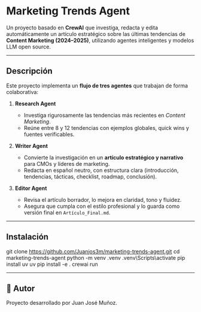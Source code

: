 #  Marketing Trends Agent

Un proyecto basado en **CrewAI** que investiga, redacta y edita automáticamente un artículo estratégico sobre las últimas tendencias de **Content Marketing (2024–2025)**, utilizando agentes inteligentes y modelos LLM open source.

---

##  Descripción

Este proyecto implementa un **flujo de tres agentes** que trabajan de forma colaborativa:

1. **Research Agent**  
   - Investiga rigurosamente las tendencias más recientes en *Content Marketing*.  
   - Reúne entre 8 y 12 tendencias con ejemplos globales, quick wins y fuentes verificables.

2. **Writer Agent**  
   - Convierte la investigación en un **artículo estratégico y narrativo** para CMOs y líderes de marketing.  
   - Redacta en español neutro, con estructura clara (introducción, tendencias, tácticas, checklist, roadmap, conclusión).

3. **Editor Agent**  
   - Revisa el artículo borrador, lo mejora en claridad, tono y fluidez.  
   - Asegura que cumpla con el estilo profesional y lo guarda como versión final en `Artículo_Final.md`.

---

##  Instalación
git clone https://github.com/Juanjos3m/marketing-trends-agent.git
cd marketing-trends-agent
python -m venv .venv
.venv\Scripts\activate
pip install uv
uv pip install -e .
crewai run

---

## 👨 Autor
Proyecto desarrollado por Juan José Muñoz.

